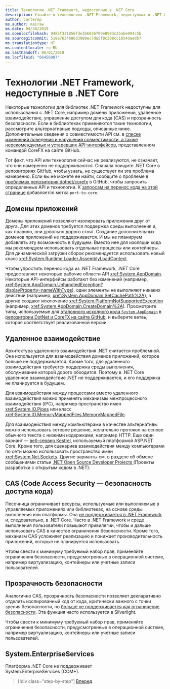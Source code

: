 ```yaml
---
title: Технологии .NET Framework, недоступные в .NET Core
description: Узнайте о технологиях .NET Framework, недоступных в .NET Core
author: cartermp
ms.author: mairaw
ms.date: 04/30/2019
ms.openlocfilehash: 9485f331856fde3b6836709e8983c2babe094c5b
ms.sourcegitcommit: 518e7634b86d3980ec7da5f8c308cc1054daedb7
ms.translationtype: HT
ms.contentlocale: ru-RU
ms.lasthandoff: 06/01/2019
ms.locfileid: "66456087"
---
```

# <a name="net-framework-technologies-unavailable-on-net-core"></a>Технологии .NET Framework, недоступные в .NET Core

Некоторые технологии для библиотек .NET Framework недоступны для использования с .NET Core, например домены приложений, удаленное взаимодействие, управление доступом для кода (CAS) и прозрачность безопасности. Если в библиотеках применяются такие технологии, рассмотрите альтернативные подходы, описанные ниже. Дополнительные сведения о совместимости API см. в [списке изменений поведения и нарушений совместимости, а также нерекомендуемых и устаревших API-интерфейсов](https://github.com/dotnet/corefx/wiki/ApiCompat), представленном командой CoreFX на сайте GitHub.

Тот факт, что API или технология сейчас не реализуются, не означает, что они намеренно не поддерживаются. Сначала поищите .NET Core в репозиториях GitHub, чтобы узнать, не существует ли эта проблема намеренно. Если вы не можете ее найти, сообщите о проблеме в [проблемах репозитория dotnet/corefx](https://github.com/dotnet/corefx/issues) в GitHub, чтобы запросить определенные API и технологии. К [запросам на перенос кода на этой странице](https://github.com/dotnet/corefx/labels/port-to-core) добавляется метка `port-to-core`.

## <a name="appdomains"></a>Домены приложений

Домены приложений позволяют изолировать приложения друг от друга. Для этих доменов требуется поддержка среды выполнения и, как правило, они довольно дорого стоят. Создание дополнительных доменов приложений не поддерживается. И мы не планируем добавлять эту возможность в будущем. Вместо нее для изоляции кода мы рекомендуем использовать отдельные процессы или контейнеры. Для динамической загрузки сборок рекомендуется использовать новый класс <xref:System.Runtime.Loader.AssemblyLoadContext>.

Чтобы упростить перенос кода из .NET Framework, .NET Core предоставляет некоторые рабочие области API <xref:System.AppDomain>. Некоторые API-интерфейсы работают без изменений (например, <xref:System.AppDomain.UnhandledException?displayProperty=nameWithType>), одни элементы не выполняют никаких действий (например, <xref:System.AppDomain.SetCachePath%2A>), а другие создают исключение <xref:System.PlatformNotSupportedException> (например, <xref:System.AppDomain.CreateDomain%2A>). Просмотрите типы, используемые для [эталонного исходного кода `System.AppDomain`](https://github.com/dotnet/corefx/blob/master/src/Common/src/CoreLib/System/AppDomain.cs) в [репозитории DotNet и CoreFX на сайте GitHub](https://github.com/dotnet/corefx), и выберите ветвь, которая соответствует реализованной версии.

## <a name="remoting"></a>Удаленное взаимодействие

Архитектура удаленного взаимодействия .NET считается проблемной. Она используется для взаимодействия доменов приложений, которое больше не поддерживается. Кроме того, для удаленного взаимодействия требуется поддержка среды выполнения, обслуживание которой дорого обходится. Поэтому в .NET Core удаленное взаимодействие .NET не поддерживается, и его поддержка не планируется в будущем.

Для взаимодействия между процессами вместо удаленного взаимодействия можно применять механизмы межпроцессного взаимодействия (IPC), например пространство имен <xref:System.IO.Pipes> или класс <xref:System.IO.MemoryMappedFiles.MemoryMappedFile>.

Для взаимодействия между компьютерами в качестве альтернативы можно использовать сетевое решение, желательно протокол на основе обычного текста с низкими издержками, например HTTP. Еще один вариант — [веб-сервер Kestrel](https://docs.microsoft.com/aspnet/core/fundamentals/servers/kestrel), используемый платформой ASP.NET Core. Кроме того, для сценариев взаимодействия между компьютерами по сети можно использовать пространство имен <xref:System.Net.Sockets>. Другие варианты см. в разделе об обмене сообщениями статьи [.NET Open Source Developer Projects ](https://github.com/Microsoft/dotnet/blob/master/dotnet-developer-projects.md#messaging) (Проекты разработки с открытым кодом в .NET).

## <a name="code-access-security-cas"></a>CAS (Code Access Security — безопасность доступа кода)

Песочница ограничивает ресурсы, используемые или выполняемые в управляемых приложениях или библиотеках, на основе среды выполнения или платформы. Она [не поддерживается в .NET Framework](~/docs/framework/misc/code-access-security.md) и, следовательно, в .NET Core. Часто в .NET Framework и среде выполнения пользователи повышают привилегии, чтобы и дальше использовать CAS в качестве ограничения безопасности. Кроме того, механизм CAS усложняет реализацию и понижает производительность приложений, которые не планируется использовать.

Чтобы свести к минимуму требуемый набор прав, применяйте ограничения безопасности, предусмотренные в операционной системе, например виртуализацию, контейнеры или учетные записи пользователей.

## <a name="security-transparency"></a>Прозрачность безопасности

Аналогично CAS, прозрачность безопасности позволяет декларативно отделить изолированный код от кода, критически важного с точки зрения безопасности, но [больше не поддерживается как ограничение безопасности](~/docs/framework/misc/security-transparent-code.md). Эта функция часто используется в Silverlight. 

Чтобы свести к минимуму требуемый набор прав, применяйте ограничения безопасности, предусмотренные в операционной системе, например виртуализацию, контейнеры или учетные записи пользователей.

## <a name="systementerpriseservices"></a>System.EnterpriseServices

Платформа .NET Core не поддерживает System.EnterpiseServices (COM+).

>[!div class="step-by-step"]
>[Вперед](third-party-deps.md)
